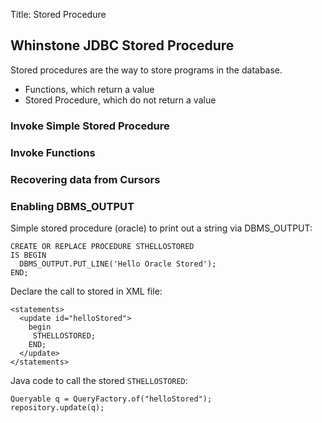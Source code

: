 Title: Stored Procedure

<!--
https://docs.oracle.com/cd/B28359_01/appdev.111/b28843/tdddg_procedures.htm
https://blog.jooq.org/2017/12/15/how-to-fetch-oracle-dbms_output-from-jdbc/
-->

Whinstone JDBC Stored Procedure
--------------------


Stored procedures are the way to store programs in the database.

- Functions, which return a value
- Stored Procedure, which do not return a value


### Invoke Simple Stored Procedure
### Invoke Functions
### Recovering data from Cursors
### Enabling DBMS_OUTPUT


Simple stored procedure (oracle) to print out a string via DBMS_OUTPUT:


    CREATE OR REPLACE PROCEDURE STHELLOSTORED
    IS BEGIN
      DBMS_OUTPUT.PUT_LINE('Hello Oracle Stored');
    END;


Declare the call to stored in XML file:

    <statements>
      <update id="helloStored"> 
        begin
         STHELLOSTORED;
        END;
      </update>
    </statements>

    
Java code to call the stored `STHELLOSTORED`:

    Queryable q = QueryFactory.of("helloStored");
    repository.update(q);
    
    
